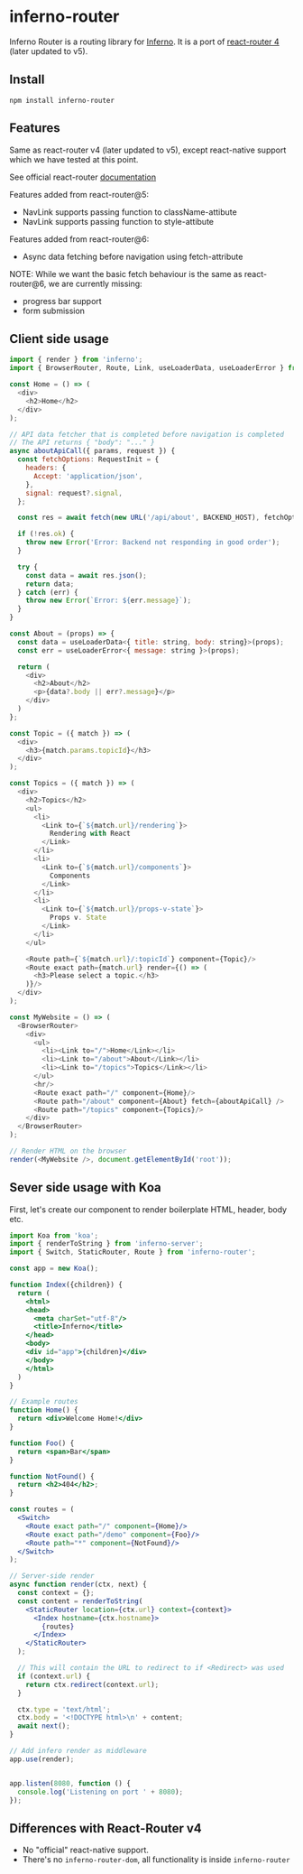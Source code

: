 # inferno-router

Inferno Router is a routing library for [Inferno](https://github.com/infernojs/inferno). It is a port of [react-router 4](https://v5.reactrouter.com/web/guides/quick-start) (later updated to v5).

## Install

```
npm install inferno-router
```

## Features

Same as react-router v4 (later updated to v5), except react-native support which we have tested at this point.

See official react-router [documentation](https://v5.reactrouter.com/web/guides/philosophy)

Features added from react-router@5:
- NavLink supports passing function to className-attibute
- NavLink supports passing function to style-attibute

Features added from react-router@6:
- Async data fetching before navigation using fetch-attribute

NOTE: While we want the basic fetch behaviour is the same as react-router@6, we are currently missing:
- progress bar support
- form submission

## Client side usage

```js
import { render } from 'inferno';
import { BrowserRouter, Route, Link, useLoaderData, useLoaderError } from 'inferno-router';

const Home = () => (
  <div>
    <h2>Home</h2>
  </div>
);

// API data fetcher that is completed before navigation is completed
// The API returns { "body": "..." }
async aboutApiCall({ params, request }) {
  const fetchOptions: RequestInit = {
    headers: {
      Accept: 'application/json',
    },
    signal: request?.signal,
  };

  const res = await fetch(new URL('/api/about', BACKEND_HOST), fetchOptions);

  if (!res.ok) {
    throw new Error('Error: Backend not responding in good order');
  }

  try {
    const data = await res.json();
    return data;
  } catch (err) {
    throw new Error(`Error: ${err.message}`);
  }
}

const About = (props) => {
  const data = useLoaderData<{ title: string, body: string}>(props);
  const err = useLoaderError<{ message: string }>(props);

  return (
    <div>
      <h2>About</h2>
      <p>{data?.body || err?.message}</p>
    </div>
  )
};

const Topic = ({ match }) => (
  <div>
    <h3>{match.params.topicId}</h3>
  </div>
);

const Topics = ({ match }) => (
  <div>
    <h2>Topics</h2>
    <ul>
      <li>
        <Link to={`${match.url}/rendering`}>
          Rendering with React
        </Link>
      </li>
      <li>
        <Link to={`${match.url}/components`}>
          Components
        </Link>
      </li>
      <li>
        <Link to={`${match.url}/props-v-state`}>
          Props v. State
        </Link>
      </li>
    </ul>

    <Route path={`${match.url}/:topicId`} component={Topic}/>
    <Route exact path={match.url} render={() => (
      <h3>Please select a topic.</h3>
    )}/>
  </div>
);

const MyWebsite = () => (
  <BrowserRouter>
    <div>
      <ul>
        <li><Link to="/">Home</Link></li>
        <li><Link to="/about">About</Link></li>
        <li><Link to="/topics">Topics</Link></li>
      </ul>
      <hr/>
      <Route exact path="/" component={Home}/>
      <Route path="/about" component={About} fetch={aboutApiCall} />
      <Route path="/topics" component={Topics}/>
    </div>
  </BrowserRouter>
);

// Render HTML on the browser
render(<MyWebsite />, document.getElementById('root'));
```


## Sever side usage with Koa

First, let's create our component to render boilerplate HTML, header, body etc.

```jsx
import Koa from 'koa';
import { renderToString } from 'inferno-server';
import { Switch, StaticRouter, Route } from 'inferno-router';

const app = new Koa();

function Index({children}) {
  return (
    <html>
    <head>
      <meta charSet="utf-8"/>
      <title>Inferno</title>
    </head>
    <body>
    <div id="app">{children}</div>
    </body>
    </html>
  )
}

// Example routes
function Home() {
  return <div>Welcome Home!</div>
}

function Foo() {
  return <span>Bar</span>
}

function NotFound() {
  return <h2>404</h2>;
}

const routes = (
  <Switch>
    <Route exact path="/" component={Home}/>
    <Route exact path="/demo" component={Foo}/>
    <Route path="*" component={NotFound}/>
  </Switch>
);

// Server-side render
async function render(ctx, next) {
  const context = {};
  const content = renderToString(
    <StaticRouter location={ctx.url} context={context}>
      <Index hostname={ctx.hostname}>
        {routes}
      </Index>
    </StaticRouter>
  );

  // This will contain the URL to redirect to if <Redirect> was used
  if (context.url) {
    return ctx.redirect(context.url);
  }

  ctx.type = 'text/html';
  ctx.body = '<!DOCTYPE html>\n' + content;
  await next();
}

// Add infero render as middleware
app.use(render);


app.listen(8080, function () {
  console.log('Listening on port ' + 8080);
});

```


## Differences with React-Router v4

* No "official" react-native support.
* There's no `inferno-router-dom`, all functionality is inside `inferno-router`
